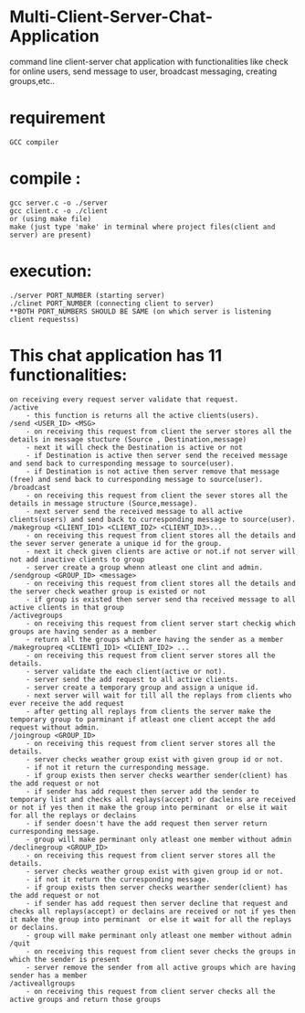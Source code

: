 # Multi-Client-Server-Chat-Application
command line client-server chat application with functionalities like check for online users, send message to user, broadcast messaging, creating groups,etc..


# requirement
	GCC compiler
# compile : 
	gcc server.c -o ./server
	gcc client.c -o ./client
	or (using make file)
	make (just type 'make' in terminal where project files(client and server) are present)
# execution:	
	./server PORT_NUMBER (starting server)
	./clinet PORT_NUMBER (connecting client to server)
	**BOTH PORT_NUMBERS SHOULD BE SAME (on which server is listening client requestss)
# This chat application has 11 functionalities:
	on receiving every request server validate that request.
	/active
		- this function is returns all the active clients(users).
	/send <USER_ID> <MSG>
		- on receiving this request from client the server stores all the details in message stucture (Source , Destination,message)
		- next it will check the Destination is active or not 
		- if Destination is active then server send the received message and send back to curresponding message to source(user).
		- if Destination is not active then server remove that message (free) and send back to curresponding message to source(user).
	/broadcast
		- on receiving this request from client the sever stores all the details in message structure (Source,message).
		- next server send the received message to all active clients(users) and send back to curresponding message to source(user).
	/makegroup <CLIENT_ID1> <CLIENT_ID2> <CLIENT_ID3>...
		- on receiving this request from client stores all the details and the sever server generate a unique id for the group.
		- next it check given clients are active or not.if not server will not add inactive clients to group
		- server create a group whenn atleast one clint and admin.
	/sendgroup <GROUP_ID> <message>
		- on receiving this request from client stores all the details and the server check weather group is existed or not
		- if group is existed then server send tha received message to all active clients in that group
	/activegroups
		- on receiving this request from client server start checkig which groups are having sender as a member
		- return all the groups which are having the sender as a member
	/makegroupreq <CLIENT1_ID1> <CLIENT_ID2> ...
		- on receiving this request from client server stores all the details.
		- server validate the each client(active or not).
		- server send the add request to all active clients.
		- server create a temporary group and assign a unique id.
		- next server will wait for till all the replays from clients who ever receive the add request
		- after getting all replays from clients the server make the temporary group to parminant if atleast one client accept the add request without admin.
	/joingroup <GROUP_ID>
		- on receiving this request from client server stores all the details.
		- server checks weather group exist with given group id or not.
		- if not it return the curresponding message.
		- if group exists then server checks wearther sender(client) has the add request or not
		- if sender has add request then server add the sender to temporary list and checks all replays(accept) or dacleins are received or not if yes then it make the group into perminant  or else it wait for all the replays or declains
		- if sender doesn't have the add request then server return curresponding message.
		- group will make perminant only atleast one member without admin
	/declinegroup <GROUP_ID>
		- on receiving this request from client server stores all the details.
		- server checks weather group exist with given group id or not.
		- if not it return the curresponding message.
		- if group exists then server checks wearther sender(client) has the add request or not
		- if sender has add request then server decline that request and checks all replays(accept) or declains are received or not if yes then it make the group into perminant  or else it wait for all the replays or declains.
		- group will make perminant only atleast one member without admin
	/quit 
	 	- on receiving this request from client sever checks the groups in which the sender is present
	 	- server remove the sender from all active groups which are having sender has a member
	/activeallgroups
		- on receiving this request from client server checks all the active groups and return those groups
  
